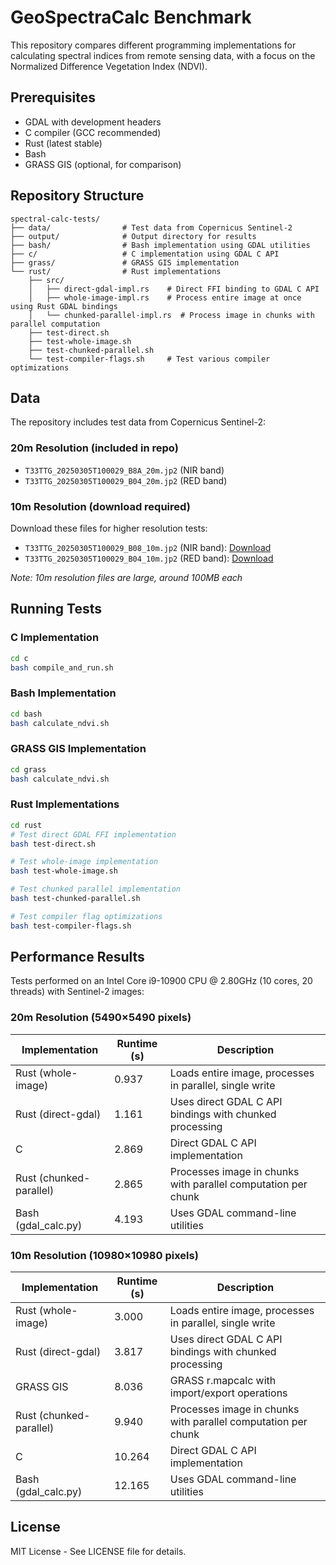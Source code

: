 # GeoSpectraCalc Benchmark

This repository compares different programming implementations for calculating spectral indices from remote sensing data, with a focus on the Normalized Difference Vegetation Index (NDVI).

## Prerequisites

- GDAL with development headers
- C compiler (GCC recommended)
- Rust (latest stable)
- Bash
- GRASS GIS (optional, for comparison)

## Repository Structure

```
spectral-calc-tests/
├── data/                # Test data from Copernicus Sentinel-2
├── output/              # Output directory for results
├── bash/                # Bash implementation using GDAL utilities
├── c/                   # C implementation using GDAL C API
├── grass/               # GRASS GIS implementation
└── rust/                # Rust implementations
    ├── src/
    │   ├── direct-gdal-impl.rs    # Direct FFI binding to GDAL C API
    │   ├── whole-image-impl.rs    # Process entire image at once using Rust GDAL bindings
    │   └── chunked-parallel-impl.rs  # Process image in chunks with parallel computation
    ├── test-direct.sh
    ├── test-whole-image.sh
    ├── test-chunked-parallel.sh
    └── test-compiler-flags.sh     # Test various compiler optimizations
```

## Data

The repository includes test data from Copernicus Sentinel-2:

### 20m Resolution (included in repo)
- `T33TTG_20250305T100029_B8A_20m.jp2` (NIR band)
- `T33TTG_20250305T100029_B04_20m.jp2` (RED band)

### 10m Resolution (download required)
Download these files for higher resolution tests:
- `T33TTG_20250305T100029_B08_10m.jp2` (NIR band): [Download](https://test.lorenzobecchi.com/T33TTG_20250305T100029_B08_10m.jp2)
- `T33TTG_20250305T100029_B04_10m.jp2` (RED band): [Download](https://test.lorenzobecchi.com/T33TTG_20250305T100029_B04_10m.jp2)

*Note: 10m resolution files are large, around 100MB each*

## Running Tests

### C Implementation
```bash
cd c
bash compile_and_run.sh
```

### Bash Implementation
```bash
cd bash
bash calculate_ndvi.sh
```

### GRASS GIS Implementation
```bash
cd grass
bash calculate_ndvi.sh
```

### Rust Implementations
```bash
cd rust
# Test direct GDAL FFI implementation
bash test-direct.sh

# Test whole-image implementation
bash test-whole-image.sh

# Test chunked parallel implementation
bash test-chunked-parallel.sh

# Test compiler flag optimizations
bash test-compiler-flags.sh
```

## Performance Results

Tests performed on an Intel Core i9-10900 CPU @ 2.80GHz (10 cores, 20 threads) with Sentinel-2 images:

### 20m Resolution (5490×5490 pixels)

| Implementation | Runtime (s) | Description |
|----------------|------------|-------------|
| Rust (whole-image) | 0.937 | Loads entire image, processes in parallel, single write |
| Rust (direct-gdal) | 1.161 | Uses direct GDAL C API bindings with chunked processing |
| C | 2.869 | Direct GDAL C API implementation |
| Rust (chunked-parallel) | 2.865 | Processes image in chunks with parallel computation per chunk |
| Bash (gdal_calc.py) | 4.193 | Uses GDAL command-line utilities |

### 10m Resolution (10980×10980 pixels)

| Implementation | Runtime (s) | Description |
|----------------|------------|-------------|
| Rust (whole-image) | 3.000 | Loads entire image, processes in parallel, single write |
| Rust (direct-gdal) | 3.817 | Uses direct GDAL C API bindings with chunked processing |
| GRASS GIS | 8.036 | GRASS r.mapcalc with import/export operations |
| Rust (chunked-parallel) | 9.940 | Processes image in chunks with parallel computation per chunk |
| C | 10.264 | Direct GDAL C API implementation |
| Bash (gdal_calc.py) | 12.165 | Uses GDAL command-line utilities |

## License

MIT License - See LICENSE file for details.